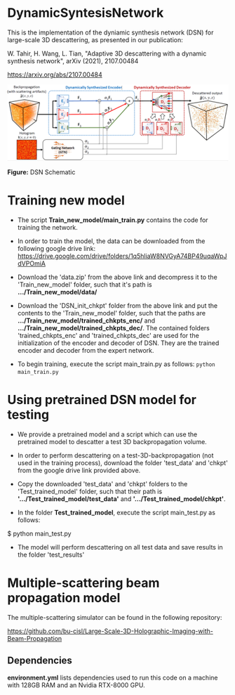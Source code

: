 # DynamicSyntesisNetwork

This is the implementation of the dyniamic synthesis network (DSN) for large-scale 3D descattering, as presented in our publication:

W. Tahir, H. Wang, L. Tian, "Adaptive 3D descattering with a dynamic synthesis network", arXiv (2021), 2107.00484

https://arxiv.org/abs/2107.00484


![DSN Schematic](DSN_schematic.PNG)

**Figure:** DSN Schematic

# Training new model
* The script **Train_new_model/main_train.py** contains the code for training the network. 

* In order to train the model, the data can be downloaded from the following google drive link:
https://drive.google.com/drive/folders/1q5hliaW8NVGyA74BP49uqaWpJdVPOmiA

* Download the 'data.zip' from the above link and decompress it to the 'Train_new_model' folder, such that it's path is **.../Train_new_model/data/**
* Download the 'DSN_init_chkpt' folder from the above link and put the contents to the 'Train_new_model' folder, such that the paths are  **.../Train_new_model/trained_chkpts_enc/** and  **.../Train_new_model/trained_chkpts_dec/**. The contained folders 'trained_chkpts_enc' and 'trained_chkpts_dec' are used for the initialization of the encoder and decoder of DSN. They are the trained encoder and decoder from the expert network. 
* To begin training, execute the script main_train.py as follows:
`python main_train.py`

# Using pretrained DSN model for testing

* We provide a pretrained model and a script which can use the pretrained model to descatter a test 3D backpropagation volume. 

* In order to perform descattering on a test-3D-backpropagation (not used in the training process), download the folder 'test_data' and 'chkpt' from the google drive link provided above.

* Copy the downloaded 'test_data' and 'chkpt' folders to the 'Test_trained_model' folder, such that their path is **'.../Test_trained_model/test_data'** and  **'.../Test_trained_model/chkpt'**. 

* In the folder **Test_trained_model**, execute the script main_test.py as follows:

$ python main_test.py

* The model will perform descattering on all test data and save results in the folder 'test_results'

# Multiple-scattering beam propagation model
The multiple-scattering simulator can be found in the following repository:

https://github.com/bu-cisl/Large-Scale-3D-Holographic-Imaging-with-Beam-Propagation

## Dependencies
**environment.yml** lists dependencies used to run this code on a machine with 128GB RAM and an Nvidia RTX-8000 GPU.
